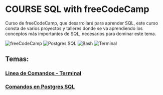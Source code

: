 # COURSE SQL with freeCodeCamp

Curso de freeCodeCamp, que desarrollaré para aprender SQL, este curso consta de varios proyectos y talleres donde se va aprendiendo los conceptos más importantes de SQL, necesarios para dominar este tema.

![freeCodeCamp](https://img.shields.io/badge/-freeCodeCamp-0A0A23?style=for-the-badge&logo=freecodecamp&logoColor=white)
![Postgres SQL](https://img.shields.io/badge/postgresql-4169e1?style=for-the-badge&logo=postgresql&logoColor=white)
![Bash](https://img.shields.io/badge/-Bash-808080?style=for-the-badge&logo=gnubash&logoColor=4EAA25)
![Terminal](https://img.shields.io/badge/Terminal-2E2E2E?style=for-the-badge&logo=Windows+Terminal&logoColor=ffffff)

## Temas:

### [Linea de Comandos - Terminal]()

### [Comandos en Postgres SQL](commandsPSQL.md)